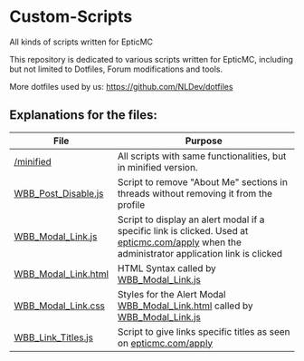 # Custom-Scripts
All kinds of scripts written for EpticMC

This repository is dedicated to various scripts written for EpticMC, including but not limited to Dotfiles, Forum modifications and tools. 

More dotfiles used by us: https://github.com/NLDev/dotfiles 

## Explanations for the files:

| File | Purpose |
|------|---------|
| <a href="https://github.com/EpticMC/Custom-Scripts/tree/master/minified">/minified</a> | All scripts with same functionalities, but in minified version. | 
| <a href="https://github.com/EpticMC/Custom-Scripts/blob/master/WBB_Post_Disable.js">WBB_Post_Disable.js</a> | Script to remove "About Me" sections in threads without removing it from the profile |
| <a href="https://github.com/EpticMC/Custom-Scripts/blob/master/WBB_Modal_Link.js">WBB_Modal_Link.js</a> | Script to display an alert modal if a specific link is clicked. Used at <a href="https://epticmc.com/apply">epticmc.com/apply</a> when the administrator application link is clicked |
| <a href="https://github.com/EpticMC/Custom-Scripts/blob/master/WBB_Modal_Link.html">WBB_Modal_Link.html</a> | HTML Syntax called by <a href="https://github.com/EpticMC/Custom-Scripts/blob/master/WBB_Modal_Link.js">WBB_Modal_Link.js</a> |
| <a href="https://github.com/EpticMC/Custom-Scripts/blob/master/WBB_Modal_Link.css">WBB_Modal_Link.css</a> | Styles for the Alert Modal <a href="https://github.com/EpticMC/Custom-Scripts/blob/master/WBB_Modal_Link.html">WBB_Modal_Link.html</a> called by <a href="https://github.com/EpticMC/Custom-Scripts/blob/master/WBB_Modal_Link.js">WBB_Modal_Link.js</a> |
| <a href="https://github.com/EpticMC/Custom-Scripts/blob/master/WBB_Link_Titles.js">WBB_Link_Titles.js</a> | Script to give links specific titles as seen on <a href="https://epticmc.com/apply">epticmc.com/apply</a> |
